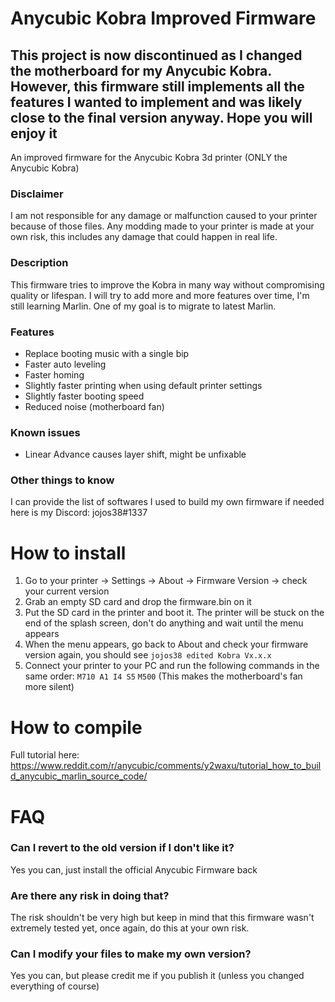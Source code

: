 # Anycubic Kobra Improved Firmware
## **This project is now discontinued as I changed the motherboard for my Anycubic Kobra. However, this firmware still implements all the features I wanted to implement and was likely close to the final version anyway. Hope you will enjoy it**

An improved firmware for the Anycubic Kobra 3d printer (ONLY the Anycubic Kobra)

### Disclaimer
I am not responsible for any damage or malfunction caused to your printer because of those files. Any modding made to your printer is made at your own risk, this includes any damage that could happen in real life.

### Description
This firmware tries to improve the Kobra in many way without compromising quality or lifespan. I will try to add more and more features over time, I'm still learning Marlin. One of my goal is to migrate to latest Marlin. 

### Features
- Replace booting music with a single bip
- Faster auto leveling
- Faster homing
- Slightly faster printing when using default printer settings
- Slightly faster booting speed
- Reduced noise (motherboard fan)

### Known issues
- Linear Advance causes layer shift, might be unfixable

### Other things to know
I can provide the list of softwares I used to build my own firmware if needed here is my Discord: jojos38#1337

# How to install
1. Go to your printer -> Settings -> About -> Firmware Version -> check your current version
2. Grab an empty SD card and drop the firmware.bin on it
3. Put the SD card in the printer and boot it. The printer will be stuck on the end of the splash screen, don't do anything and wait until the menu appears
4. When the menu appears, go back to About and check your firmware version again, you should see `jojos38 edited Kobra Vx.x.x`
5. Connect your printer to your PC and run the following commands in the same order: `M710 A1 I4 S5` `M500` (This makes the motherboard's fan more silent)
 
 # How to compile
 Full tutorial here: https://www.reddit.com/r/anycubic/comments/y2waxu/tutorial_how_to_build_anycubic_marlin_source_code/
 
 # FAQ
 ### Can I revert to the old version if I don't like it?
 Yes you can, just install the official Anycubic Firmware back
 
 ### Are there any risk in doing that?
 The risk shouldn't be very high but keep in mind that this firmware wasn't extremely tested yet, once again, do this at your own risk.

 ### Can I modify your files to make my own version?
 Yes you can, but please credit me if you publish it (unless you changed everything of course)
